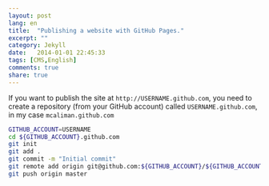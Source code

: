 ```yaml
---
layout: post
lang: en
title:  "Publishing a website with GitHub Pages."
excerpt: ""
category: Jekyll
date:   2014-01-01 22:45:33
tags: [CMS,English]
comments: true
share: true
---
```


If you want to publish the site at `http://USERNAME.github.com`, you need to create a repository (from your GitHub account) 
called `USERNAME.github.com`, in my case `mcaliman.github.com`

```bash
GITHUB_ACCOUNT=USERNAME
cd ${GITHUB_ACCOUNT}.github.com
git init
git add .
git commit -m "Initial commit"
git remote add origin git@github.com:${GITHUB_ACCOUNT}/${GITHUB_ACCOUNT}.github.com.git
git push origin master
```





